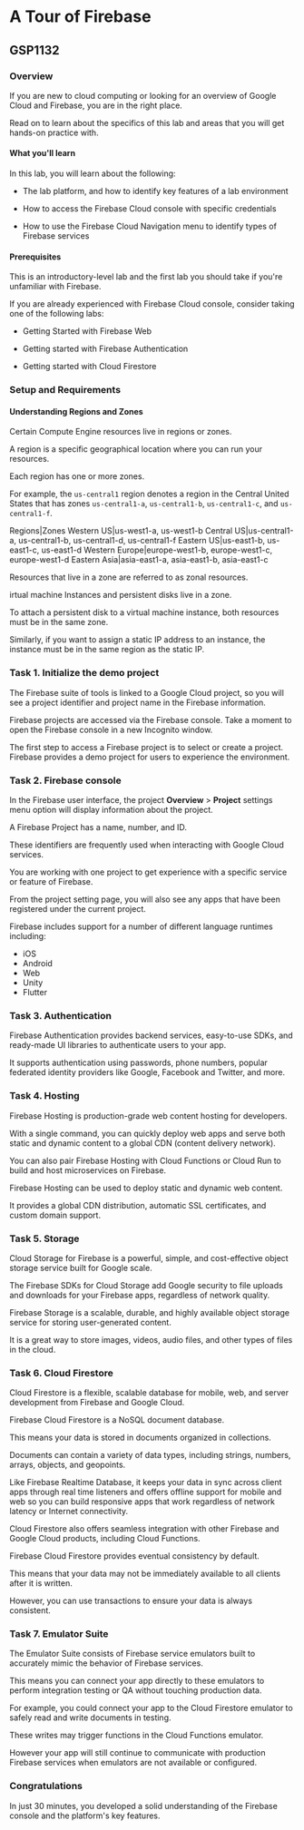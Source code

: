 # A Tour of Firebase

## GSP1132

### Overview

If you are new to cloud computing or looking for an overview of Google Cloud and Firebase, you are in the right place. 

Read on to learn about the specifics of this lab and areas that you will get hands-on practice with.

#### What you'll learn

In this lab, you will learn about the following:

- The lab platform, and how to identify key features of a lab environment

- How to access the Firebase Cloud console with specific credentials

- How to use the Firebase Cloud Navigation menu to identify types of Firebase services

#### Prerequisites

This is an introductory-level lab and the first lab you should take if you're unfamiliar with Firebase. 

If you are already experienced with Firebase Cloud console, consider taking one of the following labs:

- Getting Started with Firebase Web

- Getting started with Firebase Authentication

- Getting started with Cloud Firestore

### Setup and Requirements

#### Understanding Regions and Zones

Certain Compute Engine resources live in regions or zones. 

A region is a specific geographical location where you can run your resources. 

Each region has one or more zones. 

For example, the `us-central1` region denotes a region in the Central United States that has zones `us-central1-a`, `us-central1-b`, `us-central1-c`, and `us-central1-f`.

Regions|Zones
Western US|us-west1-a, us-west1-b
Central US|us-central1-a, us-central1-b, us-central1-d, us-central1-f
Eastern US|us-east1-b, us-east1-c, us-east1-d
Western Europe|europe-west1-b, europe-west1-c, europe-west1-d
Eastern Asia|asia-east1-a, asia-east1-b, asia-east1-c

Resources that live in a zone are referred to as zonal resources. 

irtual machine Instances and persistent disks live in a zone. 

To attach a persistent disk to a virtual machine instance, both resources must be in the same zone. 

Similarly, if you want to assign a static IP address to an instance, the instance must be in the same region as the static IP.

### Task 1. Initialize the demo project

The Firebase suite of tools is linked to a Google Cloud project, so you will see a project identifier and project name in the Firebase information.

Firebase projects are accessed via the Firebase console. Take a moment to open the Firebase console in a new Incognito window.

The first step to access a Firebase project is to select or create a project. Firebase provides a demo project for users to experience the environment.

### Task 2. Firebase console

In the Firebase user interface, the project **Overview** > **Project** settings menu option will display information about the project. 

A Firebase Project has a name, number, and ID. 

These identifiers are frequently used when interacting with Google Cloud services. 

You are working with one project to get experience with a specific service or feature of Firebase.

From the project setting page, you will also see any apps that have been registered under the current project.

Firebase includes support for a number of different language runtimes including:

- iOS
- Android
- Web
- Unity
- Flutter

### Task 3. Authentication

Firebase Authentication provides backend services, easy-to-use SDKs, and ready-made UI libraries to authenticate users to your app. 

It supports authentication using passwords, phone numbers, popular federated identity providers like Google, Facebook and Twitter, and more.

### Task 4. Hosting

Firebase Hosting is production-grade web content hosting for developers. 

With a single command, you can quickly deploy web apps and serve both static and dynamic content to a global CDN (content delivery network). 

You can also pair Firebase Hosting with Cloud Functions or Cloud Run to build and host microservices on Firebase.

Firebase Hosting can be used to deploy static and dynamic web content. 

It provides a global CDN distribution, automatic SSL certificates, and custom domain support.

### Task 5. Storage

Cloud Storage for Firebase is a powerful, simple, and cost-effective object storage service built for Google scale. 

The Firebase SDKs for Cloud Storage add Google security to file uploads and downloads for your Firebase apps, regardless of network quality.

Firebase Storage is a scalable, durable, and highly available object storage service for storing user-generated content. 

It is a great way to store images, videos, audio files, and other types of files in the cloud.

### Task 6. Cloud Firestore

Cloud Firestore is a flexible, scalable database for mobile, web, and server development from Firebase and Google Cloud. 

Firebase Cloud Firestore is a NoSQL document database. 

This means your data is stored in documents organized in collections. 

Documents can contain a variety of data types, including strings, numbers, arrays, objects, and geopoints. 

Like Firebase Realtime Database, it keeps your data in sync across client apps through real time listeners and offers offline support for mobile and web so you can build responsive apps that work regardless of network latency or Internet connectivity. 

Cloud Firestore also offers seamless integration with other Firebase and Google Cloud products, including Cloud Functions.

Firebase Cloud Firestore provides eventual consistency by default. 

This means that your data may not be immediately available to all clients after it is written. 

However, you can use transactions to ensure your data is always consistent.

### Task 7. Emulator Suite

The Emulator Suite consists of Firebase service emulators built to accurately mimic the behavior of Firebase services. 

This means you can connect your app directly to these emulators to perform integration testing or QA without touching production data.

For example, you could connect your app to the Cloud Firestore emulator to safely read and write documents in testing. 

These writes may trigger functions in the Cloud Functions emulator. 

However your app will still continue to communicate with production Firebase services when emulators are not available or configured.

### Congratulations

In just 30 minutes, you developed a solid understanding of the Firebase console and the platform's key features. 
